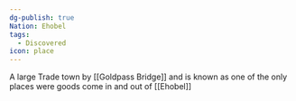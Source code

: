 ```yaml
---
dg-publish: true
Nation: Ehobel
tags:
  - Discovered
icon: place
---
```

A large Trade town by [[Goldpass Bridge]] and is known as one of the only places were goods come in and out of [[Ehobel]]
